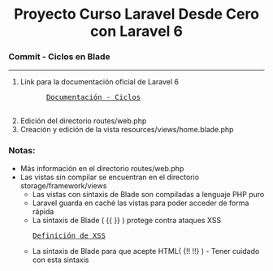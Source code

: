 
<h1 align="center">Proyecto Curso Laravel Desde Cero con Laravel 6</h1>
<h3><b>Commit -</b> <strong>Ciclos en Blade</strong></h3>
<hr>
<ol>
  <li>
    <p>Link para la documentación oficial de Laravel 6</p>
    <pre>
      <a href="https://laravel.com/docs/6.x/blade#loops">Documentación - Ciclos</a>
    </pre>
  </li>
  <!-- Instrucciones del commit -->
  <li>Edición del directorio routes/web.php</li>
  <li>Creación y edición de la vista resources/views/home.blade.php</li>
</ol>

<!-- Notas -->
<h3><b>Notas:</b></h3>
<ul>
  <li>Más información en el directorio routes/web.php</li>
  <li>
    Las vistas sin compilar se encuentran en el directorio storage/framework/views
    <ul>
      <li>Las vistas con sintaxis de Blade son compiladas a lenguaje PHP puro</li>
      <li>Laravel guarda en caché las vistas para poder acceder de forma rápida</li>
      <li>
        La sintaxis de Blade ( {{  }} ) protege contra ataques XSS
        <pre><a href="https://laravel.com/docs/6.x/blade#displaying-data">Definición de XSS</a></pre>
      </li>
      <li>
        La sintaxis de Blade para que acepte HTML( {!! !!} ) - Tener cuidado con esta sintaxis
      </li>
    </ul>
  </li>
</ul>


